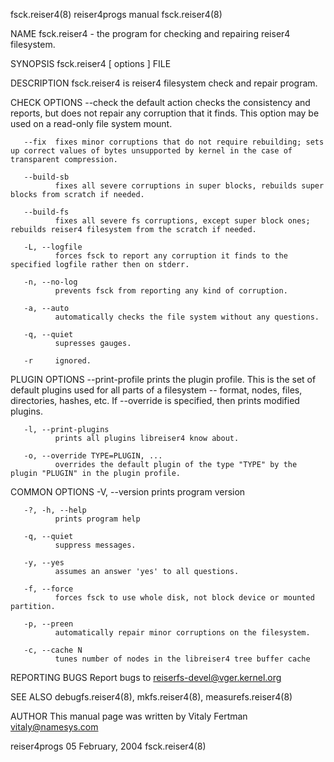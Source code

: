fsck.reiser4(8)                                                          reiser4progs manual                                                         fsck.reiser4(8)

NAME
       fsck.reiser4 - the program for checking and repairing reiser4 filesystem.

SYNOPSIS
       fsck.reiser4 [ options ] FILE

DESCRIPTION
       fsck.reiser4 is reiser4 filesystem check and repair program.

CHECK OPTIONS
       --check
              the  default action checks the consistency and reports, but does not repair any corruption that it finds.  This option may be used on a read-only file
              system mount.

       --fix  fixes minor corruptions that do not require rebuilding; sets up correct values of bytes unsupported by kernel in the case of transparent compression.

       --build-sb
              fixes all severe corruptions in super blocks, rebuilds super blocks from scratch if needed.

       --build-fs
              fixes all severe fs corruptions, except super block ones; rebuilds reiser4 filesystem from the scratch if needed.

       -L, --logfile
              forces fsck to report any corruption it finds to the specified logfile rather then on stderr.

       -n, --no-log
              prevents fsck from reporting any kind of corruption.

       -a, --auto
              automatically checks the file system without any questions.

       -q, --quiet
              supresses gauges.

       -r     ignored.

PLUGIN OPTIONS
       --print-profile
              prints the plugin profile. This is the set of default plugins used for all parts of a filesystem -- format, nodes, files, directories, hashes, etc. If
              --override is specified, then prints modified plugins.

       -l, --print-plugins
              prints all plugins libreiser4 know about.

       -o, --override TYPE=PLUGIN, ...
              overrides the default plugin of the type "TYPE" by the plugin "PLUGIN" in the plugin profile.

COMMON OPTIONS
       -V, --version
              prints program version

       -?, -h, --help
              prints program help

       -q, --quiet
              suppress messages.

       -y, --yes
              assumes an answer 'yes' to all questions.

       -f, --force
              forces fsck to use whole disk, not block device or mounted partition.

       -p, --preen
              automatically repair minor corruptions on the filesystem.

       -c, --cache N
              tunes number of nodes in the libreiser4 tree buffer cache

REPORTING BUGS
       Report bugs to <reiserfs-devel@vger.kernel.org>

SEE ALSO
       debugfs.reiser4(8), mkfs.reiser4(8), measurefs.reiser4(8)

AUTHOR
       This manual page was written by Vitaly Fertman <vitaly@namesys.com>

reiser4progs                                                              05 February, 2004                                                          fsck.reiser4(8)

